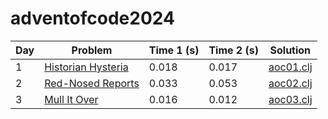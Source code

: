 # adventofcode2024

| Day | Problem                                                   | Time 1 (s) | Time 2 (s) | Solution                       |
|-----|-----------------------------------------------------------|------------|------------|--------------------------------|
| 1   | [Historian Hysteria](https://adventofcode.com/2024/day/1) | 0.018      | 0.017      | [aoc01.clj](src/aoc/aoc01.clj) |
| 2   | [Red-Nosed Reports](https://adventofcode.com/2024/day/2)  | 0.033      | 0.053      | [aoc02.clj](src/aoc/aoc02.clj) |
| 3   | [Mull It Over](https://adventofcode.com/2024/day/3)       | 0.016      | 0.012      | [aoc03.clj](src/aoc/aoc03.clj) |


